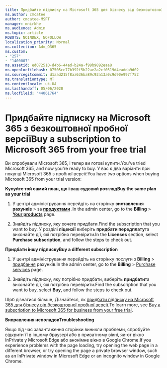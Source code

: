 ```yaml
---
title: Придбайте підписку на Microsoft 365 для бізнесу від безкоштовної пробної версії
ms.author: cmcatee
author: cmcatee-MSFT
manager: mnirkhe
ms.audience: Admin
ms.topic: article
ROBOTS: NOINDEX, NOFOLLOW
localization_priority: Normal
ms.collection: Adm_O365
ms.custom:
- "257"
- "1400007"
ms.assetid: ed072510-d4b6-44ad-b24a-f99b9892eaa8
ms.openlocfilehash: 07505ce77b392f5b22ae2a2cf0519d4eadda9d02
ms.sourcegitcommit: d1aad215f8aa636ba89c93a13a0c9d90e997f752
ms.translationtype: MT
ms.contentlocale: uk-UA
ms.lasthandoff: 05/06/2020
ms.locfileid: "44061764"
---
```

# <a name="buy-a-subscription-to-microsoft-365-from-your-free-trial"></a><span data-ttu-id="bfcde-102">Придбайте підписку на Microsoft 365 з безкоштовної пробної версії</span><span class="sxs-lookup"><span data-stu-id="bfcde-102">Buy a subscription to Microsoft 365 from your free trial</span></span>

<span data-ttu-id="bfcde-103">Ви спробували Microsoft 365, і тепер ви готові купити.</span><span class="sxs-lookup"><span data-stu-id="bfcde-103">You've tried Microsoft 365, and now you're ready to buy.</span></span> <span data-ttu-id="bfcde-104">У вас є два варіанти при покупці Microsoft 365 з пробної версії:</span><span class="sxs-lookup"><span data-stu-id="bfcde-104">You have two options when buying Microsoft 365 from your trial version:</span></span>
  
 <span data-ttu-id="bfcde-105">**Купуйте той самий план, що і ваш судовий розгляд**</span><span class="sxs-lookup"><span data-stu-id="bfcde-105">**Buy the same plan as your trial**</span></span>
  
1. <span data-ttu-id="bfcde-106">У центрі адміністрування перейдіть на сторінку **виставлення рахунків** \> за **[продуктами](https://go.microsoft.com/fwlink/p/?linkid=842054)** .</span><span class="sxs-lookup"><span data-stu-id="bfcde-106">In the admin center, go to the **Billing** \> **[Your products](https://go.microsoft.com/fwlink/p/?linkid=842054)** page.</span></span>

2. <span data-ttu-id="bfcde-107">Знайдіть підписку, яку хочете придбати.</span><span class="sxs-lookup"><span data-stu-id="bfcde-107">Find the subscription that you want to buy.</span></span> <span data-ttu-id="bfcde-108">У розділі **ліцензії** виберіть **придбати передплату**та виконайте дії, які потрібно перевірити.</span><span class="sxs-lookup"><span data-stu-id="bfcde-108">In the **Licenses** section, select **Purchase subscription**, and follow the steps to check out.</span></span>

<span data-ttu-id="bfcde-109">**Придбати іншу підписку**</span><span class="sxs-lookup"><span data-stu-id="bfcde-109">**Buy a different subscription**</span></span>
  
1. <span data-ttu-id="bfcde-110">У центрі адміністрування перейдіть на сторінку послуги з **Billing** \> [придбання](https://go.microsoft.com/fwlink/p/?linkid=868433) рахунків.</span><span class="sxs-lookup"><span data-stu-id="bfcde-110">In the admin center, go to the **Billing** \> [Purchase services](https://go.microsoft.com/fwlink/p/?linkid=868433) page.</span></span>

3. <span data-ttu-id="bfcde-111">Знайдіть підписку, яку потрібно придбати, виберіть **придбати**та виконайте дії, які потрібно перевірити.</span><span class="sxs-lookup"><span data-stu-id="bfcde-111">Find the subscription that you want to buy, select **Buy**, and follow the steps to check out.</span></span>

<span data-ttu-id="bfcde-112">Щоб дізнатися більше, Дізнайтеся, як [придбати підписку на Microsoft 365 для бізнесу від безкоштовної пробної версії](https://docs.microsoft.com/office365/admin/subscriptions-and-billing/buy-a-subscription-from-your-free-trial).</span><span class="sxs-lookup"><span data-stu-id="bfcde-112">To learn more, see [Buy a subscription to Microsoft 365 for business from your free trial](https://docs.microsoft.com/office365/admin/subscriptions-and-billing/buy-a-subscription-from-your-free-trial).</span></span>

<span data-ttu-id="bfcde-113">**Виправлення неполадок**</span><span class="sxs-lookup"><span data-stu-id="bfcde-113">**Troubleshooting**</span></span>

<span data-ttu-id="bfcde-114">Якщо під час завантаження сторінки виникли проблеми, спробуйте відкрити її в іншому браузері або в приватному вікні, як-от вікно InPrivate у Microsoft Edge або анонімне вікно в Google Chrome.</span><span class="sxs-lookup"><span data-stu-id="bfcde-114">If you experience problems with the page loading, try opening the web page in a different browser, or try opening the page a private browser window, such as an InPrivate window in Microsoft Edge or an incognito window in Google Chrome.</span></span>
